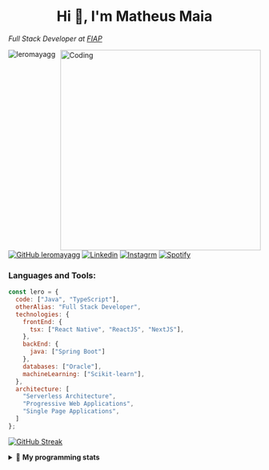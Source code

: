 


<h1 align="center">Hi 👋, I'm Matheus Maia</h1>
<p><em>Full Stack Developer at <a href="https://www.fiap.com.br">FIAP</a></em></p>
<img align="right" alt="Coding" width="400" src="https://i.pinimg.com/originals/6a/72/7f/6a727fbad9da6105c529b6a9dacd2826.gif">

<p align="left"> <img src="https://komarev.com/ghpvc/?username=leromayagg&label=Profile%20views&color=0e75b6&style=flat" alt="leromayagg" /> </p>

[![GitHub leromayagg](https://img.shields.io/badge/Github-000000?logo=github&logoColor=white&style=for-the-badge)](https://github.com/leromayagg)
[![Linkedin](https://img.shields.io/badge/LinkedIn-000000?logo=linkedin&logoColor=white&style=for-the-badge)](https://linkedin.com/in/matheus-maia-ba982a266/)
[![Instagrm](https://img.shields.io/badge/Instagram-000000?logo=instagram&logoColor=white&style=for-the-badge)](https://www.instagram.com/leromayamdm/)
[![Spotify](https://img.shields.io/badge/Spotify-000000?logo=instagram&logoColor=white&style=for-the-badge)](https://open.spotify.com/user/leromayamdm)


<h3 align="left">Languages and Tools:</h3>

```javascript
const lero = {
  code: ["Java", "TypeScript"],
  otherAlias: "Full Stack Developer",
  technologies: {
    frontEnd: {
      tsx: ["React Native", "ReactJS", "NextJS"],
    },
    backEnd: {
      java: ["Spring Boot"]
    },
    databases: ["Oracle"],
    machineLearning: ["Scikit-learn"],
  },
  architecture: [
    "Serverless Architecture",
    "Progressive Web Applications",
    "Single Page Applications",
  ]
};
```

[![GitHub Streak](https://streak-stats.demolab.com?user=leromayagg&theme=violet-punch&locale=pt_BR)](https://git.io/streak-stats)


<details> 
 <summary>🤖 <b>My programming stats</b></summary>
<br>
<!--START_SECTION:waka-->

```txt
Java    1 hr 8 mins     █████████████████▓░░░░░░░   70.53 %
Rust    24 mins         ██████▒░░░░░░░░░░░░░░░░░░   25.13 %
XML     3 mins          █░░░░░░░░░░░░░░░░░░░░░░░░   03.76 %
Other   0 secs          ░░░░░░░░░░░░░░░░░░░░░░░░░   00.22 %
TOML    0 secs          ░░░░░░░░░░░░░░░░░░░░░░░░░   00.15 %
```

<!--END_SECTION:waka-->
